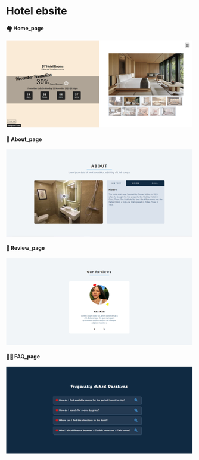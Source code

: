 # Hotel ebsite

#### 🏘 Home_page
<img src="img/screenshot/screenshot_home.png" width="500" height="233">


#### 🎀 About_page
<img src="img/screenshot/screenshot_about.png" width="500" height="233">


#### 👩 Review_page
<img src="img/screenshot/screenshot_review.png" width="500" height="233">


#### 🧙‍♀️ FAQ_page
<img src="img/screenshot/screenshot_faq.png" width="500" height="233">
